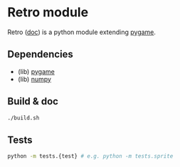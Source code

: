 # Retro module

Retro ([doc](https://obsidienne.gitlab.io/prretrolib)) is a
python module extending [pygame](https://www.pygame.org).

## Dependencies

* (lib) [pygame](https://www.pygame.org)
* (lib) [numpy](http://www.numpy.org/)

## Build & doc

~~~sh
./build.sh
~~~

## Tests

~~~sh
python -m tests.{test} # e.g. python -m tests.sprite
~~~
